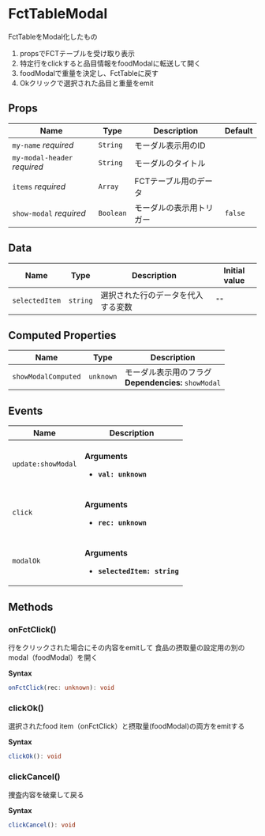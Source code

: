 # FctTableModal

FctTableをModal化したもの
1. propsでFCTテーブルを受け取り表示
2. 特定行をclickすると品目情報をfoodModalに転送して開く
3. foodModalで重量を決定し、FctTableに戻す
4. Okクリックで選択された品目と重量をemit

## Props

| Name                         | Type      | Description  | Default |
| ---------------------------- | --------- | ------------ | ------- |
| `my-name` *required*         | `String`  | モーダル表示用のID   |         |
| `my-modal-header` *required* | `String`  | モーダルのタイトル    |         |
| `items` *required*           | `Array`   | FCTテーブル用のデータ |         |
| `show-modal` *required*      | `Boolean` | モーダルの表示用トリガー | `false` |

## Data

| Name           | Type     | Description       | Initial value |
| -------------- | -------- | ----------------- | ------------- |
| `selectedItem` | `string` | 選択された行のデータを代入する変数 | `""`          |

## Computed Properties

| Name                | Type      | Description                                   |
| ------------------- | --------- | --------------------------------------------- |
| `showModalComputed` | `unknown` | モーダル表示用のフラグ<br/>**Dependencies:** `showModal` |

## Events

| Name               | Description                                                         |
| ------------------ | ------------------------------------------------------------------- |
| `update:showModal` | <br/>**Arguments**<br/><ul><li>**`val: unknown`**</li></ul>         |
| `click`            | <br/>**Arguments**<br/><ul><li>**`rec: unknown`**</li></ul>         |
| `modalOk`          | <br/>**Arguments**<br/><ul><li>**`selectedItem: string`**</li></ul> |

## Methods

### onFctClick()

行をクリックされた場合にその内容をemitして
食品の摂取量の設定用の別のmodal（foodModal）を開く

**Syntax**

```typescript
onFctClick(rec: unknown): void
```

### clickOk()

選択されたfood item（onFctClick）と摂取量(foodModal)の両方をemitする

**Syntax**

```typescript
clickOk(): void
```

### clickCancel()

捜査内容を破棄して戻る

**Syntax**

```typescript
clickCancel(): void
```

